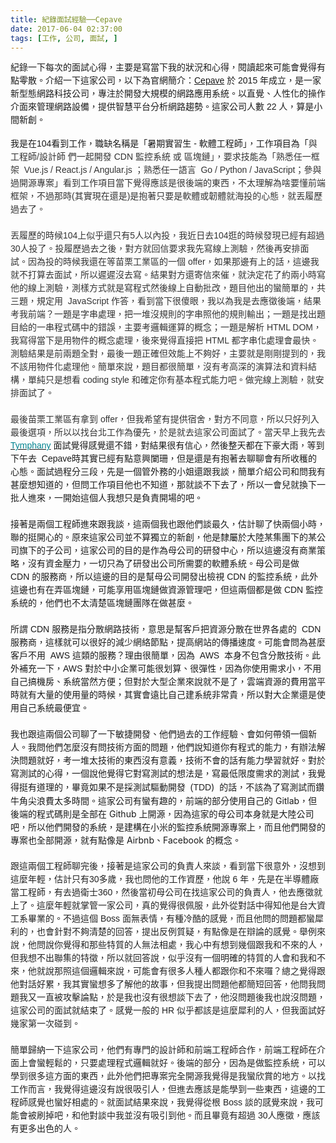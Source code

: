 ```yaml
---
title: 紀錄面試經驗──Cepave
date: 2017-06-04 02:37:00
tags: [工作, 公司, 面試, ]
---
```


<div class="MsoNormal" style="line-height: 150%;">
<span lang="ZH-TW" style="font-family: &quot;microsoft jhenghei&quot; , sans-serif;">&#x7D00;&#x9304;&#x4E00;&#x4E0B;&#x6BCF;&#x6B21;&#x7684;&#x9762;&#x8A66;&#x5FC3;&#x5F97;&#xFF0C;&#x4E3B;&#x8981;&#x662F;&#x5BEB;&#x7576;&#x4E0B;&#x6211;&#x7684;&#x72C0;&#x6CC1;&#x548C;&#x5FC3;&#x5F97;&#xFF0C;&#x95B1;&#x8B80;&#x8D77;&#x4F86;&#x53EF;&#x80FD;&#x6703;&#x89BA;&#x5F97;&#x6709;&#x9EDE;&#x96F6;&#x6563;&#x3002;&#x4ECB;&#x7D39;&#x4E00;&#x4E0B;&#x9019;&#x5BB6;&#x516C;&#x53F8;&#xFF0C;&#x4EE5;&#x4E0B;&#x70BA;&#x5B98;&#x7DB2;&#x7C21;&#x4ECB;&#xFF1A;</span><span style="font-family: &quot;microsoft jhenghei&quot; , sans-serif;"><a href="http://cepave.com/">Cepave</a>
<span lang="ZH-TW">&#x65BC;</span> 2015 <span lang="ZH-TW">&#x5E74;&#x6210;&#x7ACB;&#xFF0C;&#x662F;&#x4E00;&#x5BB6;&#x65B0;&#x578B;&#x614B;&#x7DB2;&#x8DEF;&#x79D1;&#x6280;&#x516C;&#x53F8;&#xFF0C;&#x5C08;&#x6CE8;&#x65BC;&#x958B;&#x767C;&#x5927;&#x898F;&#x6A21;&#x7684;&#x7DB2;&#x8DEF;&#x61C9;&#x7528;&#x7CFB;&#x7D71;&#x3002;&#x4EE5;&#x76F4;&#x89BA;&#x3001;&#x4EBA;&#x6027;&#x5316;&#x7684;&#x64CD;&#x4F5C;&#x4ECB;&#x9762;&#x4F86;&#x7BA1;&#x7406;&#x7DB2;&#x8DEF;&#x8A2D;&#x5099;&#xFF0C;&#x63D0;&#x4F9B;&#x667A;&#x6167;&#x5E73;&#x53F0;&#x5206;&#x6790;&#x7DB2;&#x8DEF;&#x8DA8;&#x52E2;&#x3002;&#x9019;&#x5BB6;&#x516C;&#x53F8;&#x4EBA;&#x6578;&#xA0;</span>22&#xA0;<span lang="ZH-TW">&#x4EBA;&#xFF0C;&#x7B97;&#x662F;&#x5C0F;&#x9593;&#x65B0;&#x5275;&#x3002;</span></span></div>
<!-- more --> 
<a name="more"></a><br>
<div class="MsoNormal" style="line-height: 150%;">
<span lang="ZH-TW" style="font-family: &quot;microsoft jhenghei&quot; , sans-serif;">&#x6211;&#x662F;&#x5728;</span><span style="font-family: &quot;microsoft jhenghei&quot; , sans-serif;">104<span lang="ZH-TW">&#x770B;&#x5230;&#x5DE5;&#x4F5C;&#xFF0C;&#x8077;&#x7F3A;&#x540D;&#x7A31;&#x662F;&#x300C;&#x6691;&#x671F;&#x5BE6;&#x7FD2;&#x751F;</span> - <span lang="ZH-TW">&#x8EDF;&#x9AD4;&#x5DE5;&#x7A0B;&#x5E2B;&#x300D;&#xFF0C;&#x5DE5;&#x4F5C;&#x9805;&#x76EE;&#x70BA;&#x300C;<span style="color: #333333;">&#x8207; &#x5DE5;&#x7A0B;&#x5E2B;</span></span><span style="color: #333333;">/<span lang="ZH-TW">&#x8A2D;&#x8A08;&#x5E2B; &#x5011;&#x4E00;&#x8D77;&#x958B;&#x767C;</span> CDN <span lang="ZH-TW">&#x76E3;&#x63A7;&#x7CFB;&#x7D71; &#x6216; &#x5340;&#x584A;</span></span></span><span lang="ZH-TW" style="color: #333333; font-family: &quot;microsoft jhenghei&quot; , sans-serif; mso-bidi-font-family: &quot;Microsoft JhengHei&quot;;">&#x93C8;&#x300D;&#xFF0C;&#x8981;&#x6C42;&#x6280;&#x80FD;&#x70BA;&#x300C;&#x719F;&#x6089;&#x4EFB;&#x4E00;&#x6846;&#x67B6; </span><span style="color: #333333; font-family: &quot;microsoft jhenghei&quot; , sans-serif; mso-bidi-font-family: &quot;Microsoft JhengHei&quot;;">&#xA0;Vue.js / React.js /
Angular.js <span lang="ZH-TW">&#xFF1B;&#x719F;&#x6089;&#x4EFB;&#x4E00;&#x8A9E;&#x8A00; </span>&#xA0;Go / Python / JavaScript<span lang="ZH-TW">&#xFF1B;&#x53C3;&#x8207;&#x904E;&#x958B;&#x6E90;&#x5C08;&#x6848;&#x300D;&#x770B;&#x5230;&#x5DE5;&#x4F5C;&#x9805;&#x76EE;&#x7576;&#x4E0B;&#x89BA;&#x5F97;&#x61C9;&#x8A72;&#x662F;&#x5F88;&#x5F8C;&#x7AEF;&#x7684;&#x6771;&#x897F;&#xFF0C;&#x4E0D;&#x592A;&#x7406;&#x89E3;&#x70BA;&#x5565;&#x8981;&#x61C2;&#x524D;&#x7AEF;&#x6846;&#x67B6;&#xFF0C;&#x4E0D;&#x904E;&#x90A3;&#x6642;</span>(<span lang="ZH-TW">&#x5176;&#x5BE6;&#x73FE;&#x5728;&#x9084;&#x662F;</span>)<span lang="ZH-TW">&#x662F;&#x62B1;&#x8457;&#x53EA;&#x8981;&#x662F;&#x8EDF;&#x9AD4;&#x6216;&#x97CC;&#x9AD4;&#x5C31;&#x6D77;&#x6295;&#x7684;&#x5FC3;&#x614B;&#xFF0C;&#x5C31;&#x4E1F;&#x5C65;&#x6B77;&#x904E;&#x53BB;&#x4E86;&#x3002;</span><o:p></o:p></span></div>
<div class="MsoNormal" style="line-height: 150%;">
<span style="color: #333333; font-family: &quot;microsoft jhenghei&quot; , sans-serif; mso-bidi-font-family: &quot;Microsoft JhengHei&quot;;"><span lang="ZH-TW"><br></span></span></div>
<div class="MsoNormal" style="line-height: 150%;">
<span lang="ZH-TW" style="color: #333333; font-family: &quot;microsoft jhenghei&quot; , sans-serif; mso-bidi-font-family: &quot;Microsoft JhengHei&quot;;">&#x4E1F;&#x5C65;&#x6B77;&#x7684;&#x6642;&#x5019;</span><span style="color: #333333; font-family: &quot;microsoft jhenghei&quot; , sans-serif; mso-bidi-font-family: &quot;Microsoft JhengHei&quot;;">104<span lang="ZH-TW">&#x4E0A;&#x4F3C;&#x4E4E;&#x9084;&#x53EA;&#x6709;</span>5<span lang="ZH-TW">&#x4EBA;&#x4EE5;&#x5167;&#x6295;&#xFF0C;&#x6211;&#x8FD1;&#x65E5;&#x53BB;</span>104<span lang="ZH-TW">&#x901B;&#x7684;&#x6642;&#x5019;&#x767C;&#x73FE;&#x5DF2;&#x7D93;&#x6709;&#x8D85;&#x904E;</span>30<span lang="ZH-TW">&#x4EBA;&#x6295;&#x4E86;&#x3002;&#x6295;&#x5C65;&#x6B77;&#x904E;&#x53BB;&#x4E4B;&#x5F8C;&#xFF0C;&#x5C0D;&#x65B9;&#x5C31;&#x56DE;&#x4FE1;&#x8981;&#x6C42;&#x6211;&#x5148;&#x5BEB;&#x7DDA;&#x4E0A;&#x6E2C;&#x9A57;&#xFF0C;&#x7136;&#x5F8C;&#x518D;&#x5B89;&#x6392;&#x9762;&#x8A66;&#x3002;&#x56E0;&#x70BA;&#x6295;&#x7684;&#x6642;&#x5019;&#x6211;&#x9084;&#x5728;&#x7B49;&#x82D7;&#x6817;&#x5DE5;&#x696D;&#x5340;&#x7684;&#x4E00;&#x500B; </span>offer<span lang="ZH-TW">&#xFF0C;&#x5982;&#x679C;&#x90A3;&#x908A;&#x6709;&#x4E0A;&#x7684;&#x8A71;&#xFF0C;&#x9019;&#x908A;&#x6211;&#x5C31;&#x4E0D;&#x6253;&#x7B97;&#x53BB;&#x9762;&#x8A66;&#xFF0C;&#x6240;&#x4EE5;&#x9072;&#x9072;&#x6C92;&#x53BB;&#x5BEB;&#x3002;&#x7D50;&#x679C;&#x5C0D;&#x65B9;&#x9084;&#x5BC4;&#x4FE1;&#x4F86;&#x50AC;&#xFF0C;&#x5C31;&#x6C7A;&#x5B9A;&#x82B1;&#x4E86;&#x7D04;&#x5169;&#x5C0F;&#x6642;&#x5BEB;&#x4ED6;&#x7684;&#x7DDA;&#x4E0A;&#x6E2C;&#x9A57;&#xFF0C;&#x6E2C;&#x6A23;&#x65B9;&#x5F0F;&#x5C31;&#x662F;&#x5BEB;&#x7A0B;&#x5F0F;&#x7136;&#x5F8C;&#x7DDA;&#x4E0A;&#x81EA;&#x52D5;&#x6279;&#x6539;&#xFF0C;&#x984C;&#x76EE;&#x4ED6;&#x51FA;&#x7684;&#x883B;&#x7C21;&#x55AE;&#x7684;&#xFF0C;&#x5171;&#x4E09;&#x984C;&#xFF0C;&#x898F;&#x5B9A;&#x7528;
&#xA0;</span>JavaScript <span lang="ZH-TW">&#x4F5C;&#x7B54;&#xFF0C;&#x770B;&#x5230;&#x7576;&#x4E0B;&#x5F88;&#x50BB;&#x773C;&#xFF0C;&#x6211;&#x4EE5;&#x70BA;&#x6211;&#x662F;&#x53BB;&#x61C9;&#x5FB5;&#x5F8C;&#x7AEF;&#xFF0C;&#x7D50;&#x679C;&#x8003;&#x6211;&#x524D;&#x7AEF;&#xFF1F;&#x4E00;&#x984C;&#x662F;&#x5B57;&#x4E32;&#x8655;&#x7406;&#xFF0C;&#x628A;&#x4E00;&#x5806;&#x6C92;&#x898F;&#x5247;&#x7684;&#x5B57;&#x4E32;&#x7167;&#x4ED6;&#x7684;&#x898F;&#x5247;&#x8F38;&#x51FA;&#xFF1B;&#x4E00;&#x984C;&#x662F;&#x627E;&#x51FA;&#x984C;&#x76EE;&#x7D66;&#x7684;&#x4E00;&#x4E32;&#x7A0B;&#x5F0F;&#x78BC;&#x4E2D;&#x7684;&#x932F;&#x8AA4;&#xFF0C;&#x4E3B;&#x8981;&#x8003;&#x908F;&#x8F2F;&#x904B;&#x7B97;&#x7684;&#x6982;&#x5FF5;&#xFF1B;&#x4E00;&#x984C;&#x662F;&#x89E3;&#x6790;&#xA0;</span>HTML DOM<span lang="ZH-TW">&#xFF0C;&#x6211;&#x5BEB;&#x5F97;&#x7576;&#x4E0B;&#x662F;&#x7528;&#x7269;&#x4EF6;&#x7684;&#x6982;&#x5FF5;&#x8655;&#x7406;&#xFF0C;&#x5F8C;&#x4F86;&#x89BA;&#x5F97;&#x76F4;&#x63A5;&#x628A;</span> HTML <span lang="ZH-TW">&#x90FD;&#x5B57;&#x4E32;&#x5316;&#x8655;&#x7406;&#x6703;&#x6700;&#x5FEB;&#x3002;&#x6E2C;&#x9A57;&#x7D50;&#x679C;&#x662F;&#x524D;&#x5169;&#x984C;&#x5168;&#x5C0D;&#xFF0C;&#x6700;&#x5F8C;&#x4E00;&#x984C;&#x6B63;&#x78BA;&#x4F46;&#x6548;&#x80FD;&#x4E0A;&#x4E0D;&#x5920;&#x597D;&#xFF0C;&#x4E3B;&#x8981;&#x5C31;&#x662F;&#x525B;&#x525B;&#x63D0;&#x5230;&#x7684;&#xFF0C;&#x6211;&#x4E0D;&#x8A72;&#x7528;&#x7269;&#x4EF6;&#x5316;&#x8655;&#x7406;&#x4ED6;&#x3002;&#x7C21;&#x55AE;&#x4F86;&#x8AAA;&#xFF0C;&#x984C;&#x76EE;&#x90FD;&#x5F88;&#x7C21;&#x55AE;&#xFF0C;&#x6C92;&#x6709;&#x8003;&#x9AD8;&#x6DF1;&#x7684;&#x6F14;&#x7B97;&#x6CD5;&#x548C;&#x8CC7;&#x6599;&#x7D50;&#x69CB;&#xFF0C;&#x55AE;&#x7D14;&#x53EA;&#x662F;&#x60F3;&#x770B;</span>
coding style <span lang="ZH-TW">&#x548C;&#x78BA;&#x5B9A;&#x4F60;&#x6709;&#x57FA;&#x672C;&#x7A0B;&#x5F0F;&#x80FD;&#x529B;&#x5427;&#x3002;&#x505A;&#x5B8C;&#x7DDA;&#x4E0A;&#x6E2C;&#x9A57;&#xFF0C;&#x5C31;&#x5B89;&#x6392;&#x9762;&#x8A66;&#x4E86;&#x3002;</span><o:p></o:p></span></div>
<div class="MsoNormal" style="line-height: 150%;">
<span style="color: #333333; font-family: &quot;microsoft jhenghei&quot; , sans-serif; mso-bidi-font-family: &quot;Microsoft JhengHei&quot;;"><span lang="ZH-TW"><br></span></span></div>
<div class="MsoNormal" style="line-height: 150%;">
<span lang="ZH-TW" style="color: #333333; font-family: &quot;microsoft jhenghei&quot; , sans-serif; mso-bidi-font-family: &quot;Microsoft JhengHei&quot;;">&#x6700;&#x5F8C;&#x82D7;&#x6817;&#x5DE5;&#x696D;&#x5340;&#x6709;&#x62FF;&#x5230; </span><span style="color: #333333; font-family: &quot;microsoft jhenghei&quot; , sans-serif; mso-bidi-font-family: &quot;Microsoft JhengHei&quot;;">offer<span lang="ZH-TW">&#xFF0C;&#x4F46;&#x6211;&#x5E0C;&#x671B;&#x6709;&#x63D0;&#x4F9B;&#x5BBF;&#x820D;&#xFF0C;&#x5C0D;&#x65B9;&#x4E0D;&#x540C;&#x610F;&#xFF0C;&#x6240;&#x4EE5;&#x53EA;&#x597D;&#x5217;&#x5165;&#x6700;&#x5F8C;&#x9078;&#x9805;&#xFF0C;&#x6240;&#x4EE5;</span><span lang="ZH-TW">&#x4EE5;&#x627E;&#x53F0;&#x5317;&#x5DE5;&#x4F5C;&#x70BA;&#x512A;&#x5148;&#xFF0C;&#x65BC;&#x662F;&#x5C31;&#x53BB;&#x9019;&#x5BB6;&#x516C;&#x53F8;&#x9762;&#x8A66;&#x4E86;&#x3002;&#x7576;&#x5929;&#x65E9;&#x4E0A;&#x6211;&#x5148;&#x53BB; </span></span><span style="font-family: &quot;microsoft jhenghei&quot; , sans-serif;"><a href="https://www.blogger.com/blogger.g?blogID=8157989283275427446#editor/target=post;postID=1111928051827054908;onPublishedMenu=allposts;onClosedMenu=allposts;postNum=0;src=postname"><span style="border: none 1.0pt; color: #00838f; padding: 0cm;">Tymphany</span></a> <span lang="ZH-TW">&#x9762;&#x8A66;&#x89BA;&#x5F97;&#x611F;&#x89BA;&#x9084;&#x4E0D;&#x932F;&#xFF0C;&#x5C0D;&#x7D50;&#x679C;&#x5F88;&#x6709;&#x4FE1;&#x5FC3;&#xFF0C;&#x7136;&#x5F8C;&#x6574;&#x5929;&#x90FD;&#x5728;&#x4E0B;&#x8C6A;&#x5927;&#x96E8;&#xFF0C;&#x7B49;&#x5230;&#x4E0B;&#x5348;&#x53BB; &#xA0;</span>Cepave<span lang="ZH-TW">&#x6642;&#x5176;&#x5BE6;&#x5DF2;&#x7D93;&#x6709;&#x9EDE;&#x610F;&#x8208;&#x95CC;&#x73CA;&#xFF0C;&#x4F46;&#x662F;&#x9084;&#x662F;&#x6709;&#x62B1;&#x8457;&#x53BB;&#x804A;&#x804A;&#x6703;&#x6709;&#x6240;&#x6536;&#x7A6B;&#x7684;&#x5FC3;&#x614B;&#x3002;&#x9762;&#x8A66;&#x904E;&#x7A0B;&#x5206;&#x4E09;&#x6BB5;&#xFF0C;&#x5148;&#x662F;&#x4E00;&#x500B;&#x7BA1;&#x5916;&#x52D9;&#x7684;&#x5C0F;&#x59D0;&#x9084;&#x8DDF;&#x6211;&#x8AC7;&#xFF0C;&#x7C21;&#x55AE;&#x4ECB;&#x7D39;&#x516C;&#x53F8;&#x548C;&#x554F;&#x6211;&#x6709;&#x751A;&#x9EBC;&#x60F3;&#x77E5;&#x9053;&#x7684;&#xFF0C;&#x4F46;&#x554F;&#x5DE5;&#x4F5C;&#x9805;&#x76EE;&#x4ED6;&#x4E5F;&#x4E0D;&#x77E5;&#x9053;&#xFF0C;&#x90A3;&#x5C31;&#x8AC7;&#x4E0D;&#x4E0B;&#x53BB;&#x4E86;&#xFF0C;&#x6240;&#x4EE5;&#x4E00;&#x6703;&#x5152;&#x5C31;&#x63DB;&#x4E0B;&#x4E00;&#x6279;&#x4EBA;&#x9032;&#x4F86;&#xFF0C;&#x4E00;&#x958B;&#x59CB;&#x9019;&#x500B;&#x4EBA;&#x6211;&#x60F3;&#x53EA;&#x662F;&#x8CA0;&#x8CAC;&#x958B;&#x5834;&#x7684;&#x5427;&#x3002;</span><o:p></o:p></span></div>
<div class="MsoNormal" style="line-height: 150%;">
<span style="font-family: &quot;microsoft jhenghei&quot; , sans-serif;"><span lang="ZH-TW"><br></span></span></div>
<div class="MsoNormal" style="line-height: 150%;">
<span lang="ZH-TW" style="font-family: &quot;microsoft jhenghei&quot; , sans-serif;">&#x63A5;&#x8457;&#x662F;&#x5169;&#x500B;&#x5DE5;&#x7A0B;&#x5E2B;&#x9032;&#x4F86;&#x8DDF;&#x6211;&#x8AC7;&#xFF0C;&#x9019;&#x5169;&#x500B;&#x6211;&#x4E5F;&#x8DDF;&#x4ED6;&#x5011;&#x8AC7;&#x6700;&#x4E45;&#xFF0C;&#x4F30;&#x8A08;&#x804A;&#x4E86;&#x5FEB;&#x5169;&#x500B;&#x5C0F;&#x6642;&#xFF0C;&#x806F;&#x7684;&#x633A;&#x958B;&#x5FC3;&#x7684;&#x3002;&#x539F;&#x4F86;&#x9019;&#x5BB6;&#x516C;&#x53F8;&#x4E26;&#x4E0D;&#x7B97;&#x7368;&#x7ACB;&#x7684;&#x65B0;&#x5275;&#xFF0C;&#x4ED6;&#x662F;&#x96B8;&#x5C6C;&#x65BC;&#x5927;&#x9678;&#x67D0;&#x96C6;&#x5718;&#x4E0B;&#x7684;&#x67D0;&#x516C;&#x53F8;&#x65D7;&#x4E0B;&#x7684;&#x5B50;&#x516C;&#x53F8;&#xFF0C;&#x9019;&#x5BB6;&#x516C;&#x53F8;&#x7684;&#x76EE;&#x7684;&#x662F;&#x4F5C;&#x70BA;&#x6BCD;&#x516C;&#x53F8;&#x7684;&#x7814;&#x767C;&#x4E2D;&#x5FC3;&#xFF0C;&#x6240;&#x4EE5;&#x9019;&#x908A;&#x6C92;&#x6709;&#x5546;&#x696D;&#x7B56;&#x7565;&#xFF0C;&#x6C92;&#x6709;&#x8CC7;&#x91D1;&#x58D3;&#x529B;&#xFF0C;&#x4E00;&#x5207;&#x53EA;&#x70BA;&#x4E86;&#x7814;&#x767C;&#x51FA;&#x516C;&#x53F8;&#x6240;&#x9700;&#x8981;&#x7684;&#x8EDF;&#x9AD4;&#x7CFB;&#x7D71;&#x3002;&#x6BCD;&#x516C;&#x53F8;&#x662F;&#x505A;</span><span style="font-family: &quot;microsoft jhenghei&quot; , sans-serif;"> CDN&#xA0;<span lang="ZH-TW">&#x7684;&#x670D;&#x52D9;&#x5546;&#xFF0C;&#x6240;&#x4EE5;&#x9019;&#x908A;&#x7684;&#x76EE;&#x7684;&#x662F;&#x5E6B;&#x6BCD;&#x516C;&#x53F8;&#x958B;&#x767C;&#x51FA;&#x6AA2;&#x8996;&#xA0;</span>CDN&#xA0;<span lang="ZH-TW">&#x7684;&#x76E3;&#x63A7;&#x7CFB;&#x7D71;&#xFF0C;&#x6B64;&#x5916;&#x9019;&#x908A;&#x4E5F;&#x6709;&#x5728;&#x5F04;&#x5340;&#x584A;&#x93C8;&#xFF0C;&#x53EF;&#x80FD;&#x4EAB;&#x7528;&#x5340;&#x584A;&#x93C8;&#x505A;&#x8CC7;&#x6E90;&#x7BA1;&#x7406;&#x5427;&#xFF0C;&#x4F46;&#x9019;&#x5169;&#x500B;&#x90FD;&#x662F;&#x505A;</span> CDN <span lang="ZH-TW">&#x76E3;&#x63A7;&#x7CFB;&#x7D71;&#x7684;&#xFF0C;&#x4ED6;&#x5011;&#x4E5F;&#x4E0D;&#x592A;&#x6E05;&#x695A;&#x5340;&#x584A;&#x93C8;&#x5718;&#x968A;&#x5728;&#x505A;&#x751A;&#x9EBC;&#x3002;</span><o:p></o:p></span></div>
<div class="MsoNormal" style="line-height: 150%;">
<span style="font-family: &quot;microsoft jhenghei&quot; , sans-serif;"><span lang="ZH-TW"><br></span></span></div>
<div class="MsoNormal" style="line-height: 150%;">
<span lang="ZH-TW" style="font-family: &quot;microsoft jhenghei&quot; , sans-serif;">&#x6240;&#x8B02;</span><span style="font-family: &quot;microsoft jhenghei&quot; , sans-serif;">&#xA0;CDN&#xA0;<span lang="ZH-TW">&#x670D;&#x52D9;&#x662F;&#x6307;&#x5206;&#x6563;&#x7DB2;&#x8DEF;&#x6280;&#x8853;&#xFF0C;&#x610F;&#x601D;&#x662F;&#x5E6B;&#x5BA2;&#x6236;&#x628A;&#x8CC7;&#x6E90;&#x5206;&#x6563;&#x5728;&#x4E16;&#x754C;&#x5404;&#x8655;&#x7684;</span>&#xA0;
CDN&#xA0; <span lang="ZH-TW">&#x670D;&#x52D9;&#x5546;&#xFF0C;&#x9019;&#x6A23;&#x5C31;&#x53EF;&#x4EE5;&#x5F88;&#x597D;&#x7684;&#x6E1B;&#x5C11;&#x7DB2;&#x7D61;&#x7BC0;&#x9EDE;&#xFF0C;&#x63D0;&#x9AD8;&#x7DB2;&#x7AD9;&#x7684;&#x50B3;&#x64AD;&#x901F;&#x5EA6;&#x3002;&#x53EF;&#x80FD;&#x6703;&#x554F;&#x70BA;&#x751A;&#x9EBC;&#x5BA2;&#x6236;&#x4E0D;&#x7528;</span>&#xA0; AWS <span lang="ZH-TW">&#x9019;&#x985E;&#x7684;&#x670D;&#x52D9;&#xFF1F;&#x7406;&#x7531;&#x5F88;&#x7C21;&#x55AE;&#xFF0C;&#x56E0;&#x70BA;</span>&#xA0; AWS&#xA0; <span lang="ZH-TW">&#x672C;&#x8EAB;&#x4E0D;&#x5305;&#x542B;&#x5206;&#x6563;&#x6280;&#x8853;&#x3002;&#x6B64;&#x5916;&#x88DC;&#x5145;&#x4E00;&#x4E0B;&#xFF0C;</span>AWS&#xA0;<span lang="ZH-TW">&#x5C0D;&#x65BC;&#x4E2D;&#x5C0F;&#x4F01;&#x696D;&#x53EF;&#x80FD;&#x5F88;&#x5212;&#x7B97;&#x3001;&#x5F88;&#x5F48;&#x6027;&#xFF0C;&#x56E0;&#x70BA;&#x4F60;&#x4F7F;&#x7528;&#x9700;&#x6C42;&#x5C0F;&#xFF0C;&#x4E0D;&#x7528;&#x81EA;&#x5DF1;&#x641E;&#x6A5F;&#x623F;&#x3001;&#x7CFB;&#x7D71;&#x7576;&#x7136;&#x65B9;&#x4FBF;&#xFF1B;&#x4F46;&#x5C0D;&#x65BC;&#x5927;&#x578B;&#x4F01;&#x696D;&#x4F86;&#x8AAA;&#x5C31;&#x4E0D;&#x662F;&#x4E86;&#xFF0C;&#x96F2;&#x7AEF;&#x8CC7;&#x6E90;&#x7684;&#x8CBB;&#x7528;&#x7576;&#x5E73;&#x6642;&#x5C31;&#x6709;&#x5927;&#x91CF;&#x7684;&#x4F7F;&#x7528;&#x91CF;&#x7684;&#x6642;&#x5019;&#xFF0C;&#x5176;&#x5BE6;&#x6703;&#x9060;&#x6BD4;&#x81EA;&#x5DF1;&#x5EFA;&#x7CFB;&#x7D71;&#x975E;&#x5E38;&#x8CB4;&#xFF0C;&#x6240;&#x4EE5;&#x5C0D;&#x5927;&#x4F01;&#x696D;&#x9084;&#x662F;&#x4F7F;&#x7528;&#x81EA;&#x5DF1;&#x7CFB;&#x7D71;&#x6700;&#x4FBF;&#x5B9C;&#x3002;</span><o:p></o:p></span></div>
<div class="MsoNormal" style="line-height: 150%;">
<span style="font-family: &quot;microsoft jhenghei&quot; , sans-serif;"><span lang="ZH-TW"><br></span></span></div>
<div class="MsoNormal" style="line-height: 150%;">
<span lang="ZH-TW" style="font-family: &quot;microsoft jhenghei&quot; , sans-serif;">&#x6211;&#x4E5F;&#x8DDF;&#x9019;&#x5169;&#x500B;&#x516C;&#x53F8;&#x804A;&#x4E86;&#x4E00;&#x4E0B;&#x654F;&#x6377;&#x958B;&#x767C;&#x3001;&#x4ED6;&#x5011;&#x904E;&#x53BB;&#x7684;&#x5DE5;&#x4F5C;&#x7D93;&#x9A57;&#x3001;&#x6703;&#x5982;&#x4F55;&#x5E36;&#x9818;&#x4E00;&#x500B;&#x65B0;&#x4EBA;&#x3002;&#x6211;&#x554F;&#x4ED6;&#x5011;&#x600E;&#x9EBC;&#x6C92;&#x6709;&#x554F;&#x6280;&#x8853;&#x65B9;&#x9762;&#x7684;&#x554F;&#x984C;&#xFF0C;&#x4ED6;&#x5011;&#x8AAA;&#x77E5;&#x9053;&#x4F60;&#x6709;&#x7A0B;&#x5F0F;&#x7684;&#x80FD;&#x529B;&#xFF0C;&#x6709;&#x8FA6;&#x6CD5;&#x89E3;&#x6C7A;&#x554F;&#x984C;&#x5C31;&#x597D;&#xFF0C;&#x8003;&#x4E00;&#x5806;&#x592A;&#x6280;&#x8853;&#x7684;&#x6771;&#x897F;&#x6C92;&#x6709;&#x610F;&#x7FA9;&#xFF0C;&#x6280;&#x8853;&#x4E0D;&#x6703;&#x7684;&#x8A71;&#x6709;&#x80FD;&#x529B;&#x5B78;&#x7FD2;&#x5C31;&#x597D;&#x3002;&#x5C0D;&#x65BC;&#x5BEB;&#x6E2C;&#x8A66;&#x7684;&#x5FC3;&#x5F97;&#xFF0C;&#x4E00;&#x500B;&#x8AAA;&#x4ED6;&#x89BA;&#x5F97;&#x5B83;&#x5C0D;&#x5BEB;&#x6E2C;&#x8A66;&#x7684;&#x60F3;&#x6CD5;&#x662F;&#xFF0C;&#x5BEB;&#x6700;&#x4F4E;&#x9650;&#x5EA6;&#x9700;&#x6C42;&#x7684;&#x6E2C;&#x8A66;&#xFF0C;&#x6211;&#x89BA;&#x5F97;&#x633A;&#x6709;&#x9053;&#x7406;&#x7684;&#xFF0C;&#x7562;&#x7ADF;&#x5982;&#x679C;&#x4E0D;&#x662F;&#x63A1;&#x6E2C;&#x8A66;&#x9A45;&#x52D5;&#x958B;&#x767C;</span><span style="font-family: &quot;microsoft jhenghei&quot; , sans-serif;">&#xA0; (</span><span style="background: white; color: #222222; font-family: &quot;microsoft jhenghei&quot; , sans-serif;">TDD</span>)&#xA0; <span lang="ZH-TW">&#x7684;&#x8A71;&#xFF0C;&#x4E0D;&#x8A72;&#x70BA;&#x4E86;&#x5BEB;&#x6E2C;&#x8A66;&#x800C;&#x947D;&#x725B;&#x89D2;&#x5C16;&#x6D6A;&#x8CBB;&#x592A;&#x591A;&#x6642;&#x9593;&#x3002;&#x9019;&#x5BB6;&#x516C;&#x53F8;&#x6709;&#x883B;&#x6709;&#x8DA3;&#x7684;&#xFF0C;&#x524D;&#x7AEF;&#x7684;&#x90E8;&#x5206;&#x4F7F;&#x7528;&#x81EA;&#x5DF1;&#x7684;
</span>Gitlab<span lang="ZH-TW">&#xFF0C;&#x4F46;&#x5F8C;&#x7AEF;&#x7684;&#x7A0B;&#x5F0F;&#x78BC;&#x5247;&#x662F;&#x5168;&#x90E8;&#x5728;&#xA0;</span>Github <span lang="ZH-TW">&#x4E0A;&#x958B;&#x6E90;&#xFF0C;&#x56E0;&#x70BA;&#x9019;&#x5BB6;&#x7684;&#x6BCD;&#x516C;&#x53F8;&#x672C;&#x8EAB;&#x5C31;&#x662F;&#x5927;&#x9678;&#x516C;&#x53F8;&#x5427;&#xFF0C;&#x6240;&#x4EE5;&#x4ED6;&#x5011;&#x958B;&#x767C;&#x7684;&#x7CFB;&#x7D71;&#xFF0C;&#x662F;&#x5EFA;&#x69CB;&#x5728;&#x5C0F;&#x7C73;&#x7684;&#x76E3;&#x63A7;&#x7CFB;&#x7D71;&#x958B;&#x6E90;&#x5C08;&#x6848;&#x4E0A;&#xFF0C;&#x800C;&#x4E14;&#x4ED6;&#x5011;&#x958B;&#x767C;&#x7684;&#x5C08;&#x6848;&#x4E5F;&#x5168;&#x90E8;&#x958B;&#x6E90;&#xFF0C;&#x5C31;&#x6709;&#x9EDE;&#x50CF;&#x662F;&#xA0;</span>Airbnb<span lang="ZH-TW">&#x3001;</span>Facebook <span lang="ZH-TW">&#x7684;&#x6982;&#x5FF5;&#x3002;</span><o:p></o:p></div>
<div class="MsoNormal" style="line-height: 150%;">
<span lang="ZH-TW"><br></span></div>
<div class="MsoNormal" style="line-height: 150%;">
<span lang="ZH-TW" style="background: white; color: #222222; font-family: &quot;microsoft jhenghei&quot; , sans-serif;">&#x8DDF;&#x9019;&#x5169;&#x500B;&#x5DE5;&#x7A0B;&#x5E2B;&#x804A;&#x5B8C;&#x5F8C;&#xFF0C;&#x63A5;&#x8457;&#x662F;&#x9019;&#x5BB6;&#x516C;&#x53F8;&#x7684;&#x8CA0;&#x8CAC;&#x4EBA;&#x4F86;&#x8AC7;&#xFF0C;&#x770B;&#x5230;&#x7576;&#x4E0B;&#x5F88;&#x610F;&#x5916;&#xFF0C;&#x6C92;&#x60F3;&#x5230;&#x9019;&#x9EBC;&#x5E74;&#x8F15;&#xFF0C;&#x4F30;&#x8A08;&#x53EA;&#x6709;</span><span style="background: white; color: #222222; font-family: &quot;microsoft jhenghei&quot; , sans-serif;">30<span lang="ZH-TW">&#x591A;&#x6B72;&#xFF0C;&#x6211;&#x4E5F;&#x554F;&#x4ED6;&#x7684;&#x5DE5;&#x4F5C;&#x8CC7;&#x6B77;&#xFF0C;&#x4ED6;&#x8AAA;&#xA0;</span>6&#xA0;<span lang="ZH-TW">&#x5E74;&#xFF0C;&#x5148;&#x662F;&#x5728;&#x534A;&#x5C0E;&#x9AD4;&#x5EE0;&#x7576;&#x5DE5;&#x7A0B;&#x5E2B;&#xFF0C;&#x6709;&#x53BB;&#x904E;&#x885B;&#x58EB;</span>360<span lang="ZH-TW">&#xFF0C;&#x7136;&#x5F8C;&#x7576;&#x521D;&#x6BCD;&#x516C;&#x53F8;&#x5728;&#x627E;&#x9019;&#x5BB6;&#x516C;&#x53F8;&#x7684;&#x8CA0;&#x8CAC;&#x4EBA;&#xFF0C;&#x4ED6;&#x53BB;&#x61C9;&#x5FB5;&#x5C31;&#x4E0A;&#x4E86;&#x3002;&#x9019;&#x9EBC;&#x5E74;&#x8F15;&#x5C31;&#x638C;&#x7BA1;&#x4E00;&#x5BB6;&#x516C;&#x53F8;&#xFF0C;&#x771F;&#x7684;&#x89BA;&#x5F97;&#x5F88;&#x4F69;&#x670D;&#xFF0C;&#x6B64;&#x5916;&#x5F9E;&#x5C0D;&#x8A71;&#x4E2D;&#x5F97;&#x77E5;&#x4ED6;&#x662F;&#x53F0;&#x5927;&#x8CC7;&#x5DE5;&#x7CFB;&#x7562;&#x696D;&#x7684;&#x3002;&#x4E0D;&#x904E;&#x9019;&#x500B;&#xA0;</span>Boss&#xA0;<span lang="ZH-TW">&#x9762;&#x7121;&#x8868;&#x60C5;&#xFF0C;&#x6709;&#x7A2E;&#x51B7;&#x9177;&#x7684;&#x611F;&#x89BA;&#xFF0C;&#x800C;&#x4E14;&#x4ED6;&#x554F;&#x7684;&#x554F;&#x984C;&#x90FD;&#x883B;&#x7280;&#x5229;&#x7684;&#xFF0C;&#x4E5F;&#x6703;&#x91DD;&#x5C0D;&#x4E0D;&#x5920;&#x6E05;&#x695A;&#x7684;&#x56DE;&#x7B54;&#xFF0C;&#x63D0;&#x51FA;&#x53CD;&#x4F8B;&#x8CEA;&#x7591;&#xFF0C;&#x6709;&#x9EDE;&#x50CF;&#x662F;&#x5728;&#x8FAF;&#x8AD6;&#x7684;&#x611F;&#x89BA;&#x3002;&#x8209;&#x4F8B;&#x4F86;&#x8AAA;&#xFF0C;&#x4ED6;&#x554F;&#x8AAA;&#x4F60;&#x89BA;&#x5F97;&#x548C;&#x90A3;&#x4E9B;&#x7279;&#x8CEA;&#x7684;&#x4EBA;&#x7121;&#x6CD5;&#x76F8;&#x8655;&#xFF0C;&#x6211;&#x5FC3;&#x4E2D;&#x6709;&#x60F3;&#x5230;&#x5E7E;&#x500B;&#x8DDF;&#x6211;&#x548C;&#x4E0D;&#x4F86;&#x7684;&#x4EBA;&#xFF0C;&#x4F46;&#x6211;&#x60F3;&#x4E0D;&#x51FA;&#x806F;&#x96C6;&#x7684;&#x7279;&#x5FB5;&#xFF0C;&#x6240;&#x4EE5;&#x5C31;&#x56DE;&#x7B54;&#x8AAA;&#xFF0C;&#x4F3C;&#x4E4E;&#x6C92;&#x6709;&#x4E00;&#x500B;&#x660E;&#x78BA;&#x7684;&#x7279;&#x8CEA;&#x7684;&#x4EBA;&#x6703;&#x548C;&#x6211;&#x548C;&#x4E0D;&#x4F86;&#xFF0C;&#x4ED6;&#x5C31;&#x8AAA;&#x90A3;&#x7167;&#x9019;&#x500B;&#x908F;&#x8F2F;&#x4F86;&#x8AAA;&#xFF0C;&#x53EF;&#x80FD;&#x6703;&#x6709;&#x5F88;&#x591A;&#x4EBA;&#x7A2E;&#x4EBA;&#x90FD;&#x8DDF;&#x4F60;&#x548C;&#x4E0D;&#x4F86;&#x56C9;&#xFF1F;&#x7E3D;&#x4E4B;&#x89BA;&#x5F97;&#x8DDF;&#x4ED6;&#x5C0D;&#x8A71;&#x597D;&#x7D2F;&#xFF0C;&#x6211;&#x5176;&#x5BE6;&#x883B;&#x60F3;&#x591A;&#x4E86;&#x89E3;&#x4ED6;&#x7684;&#x6545;&#x4E8B;&#xFF0C;&#x4F46;&#x6211;&#x63D0;&#x51FA;&#x554F;&#x984C;&#x4ED6;&#x90FD;&#x7C21;&#x77ED;&#x56DE;&#x7B54;&#xFF0C;&#x4ED6;&#x554F;&#x6211;&#x554F;&#x984C;&#x6211;&#x53C8;&#x4E00;&#x76F4;&#x88AB;&#x653B;&#x64CA;&#x8AD6;&#x9EDE;&#xFF0C;&#x65BC;&#x662F;&#x6211;&#x4E5F;&#x6C92;&#x6709;&#x5F88;&#x60F3;&#x8AC7;&#x4E0B;&#x53BB;&#x4E86;&#xFF0C;&#x4ED6;&#x6C92;&#x554F;&#x984C;&#x5F8C;&#x6211;&#x4E5F;&#x8AAA;&#x6C92;&#x554F;&#x984C;&#xFF0C;&#x9019;&#x5BB6;&#x516C;&#x53F8;&#x7684;&#x9762;&#x8A66;&#x5C31;&#x7D50;&#x675F;&#x4E86;&#x3002;&#x611F;&#x89BA;&#x4E00;&#x822C;&#x7684;</span>
HR <span lang="ZH-TW">&#x4F3C;&#x4E4E;&#x90FD;&#x8A72;&#x662F;&#x9019;&#x9EBC;&#x7280;&#x5229;&#x7684;&#x4EBA;&#xFF0C;&#x4F46;&#x6211;&#x9762;&#x8A66;&#x597D;&#x5E7E;&#x5BB6;&#x7B2C;&#x4E00;&#x6B21;&#x78B0;&#x5230;&#x3002;</span><o:p></o:p></span></div>
<div class="MsoNormal" style="line-height: 150%;">
<span style="background: white; color: #222222; font-family: &quot;microsoft jhenghei&quot; , sans-serif;"><span lang="ZH-TW"><br></span></span></div>
<div class="MsoNormal" style="line-height: 150%;">
<span lang="ZH-TW" style="background: white; color: #222222; font-family: &quot;microsoft jhenghei&quot; , sans-serif;">&#x7C21;&#x55AE;&#x6B78;&#x7D0D;&#x4E00;&#x4E0B;&#x9019;&#x5BB6;&#x516C;&#x53F8;&#xFF0C;&#x4ED6;&#x5011;&#x6709;&#x5C08;&#x9580;&#x7684;&#x8A2D;&#x8A08;&#x5E2B;&#x548C;&#x524D;&#x7AEF;&#x5DE5;&#x7A0B;&#x5E2B;&#x5408;&#x4F5C;&#xFF0C;&#x524D;&#x7AEF;&#x5DE5;&#x7A0B;&#x5E2B;&#x5728;&#x4ECB;&#x9762;&#x4E0A;&#x6703;&#x883B;&#x8F15;&#x9B06;&#x7684;&#xFF0C;&#x53EA;&#x8981;&#x8655;&#x7406;&#x7A0B;&#x5F0F;&#x908F;&#x8F2F;&#x5C31;&#x597D;&#x3002;&#x5F8C;&#x7AEF;&#x7684;&#x90E8;&#x5206;&#xFF0C;&#x56E0;&#x70BA;&#x662F;&#x505A;&#x76E3;&#x63A7;&#x7CFB;&#x7D71;&#xFF0C;&#x53EF;&#x4EE5;&#x5B78;&#x5230;&#x5F88;&#x591A;&#x9019;&#x65B9;&#x9762;&#x7684;&#x6771;&#x897F;&#xFF0C;&#x6B64;&#x5916;&#x4ED6;&#x5011;&#x628A;&#x5C08;&#x6848;&#x5B8C;&#x5168;&#x958B;&#x6E90;&#x6211;&#x89BA;&#x5F97;&#x662F;&#x6211;&#x883B;&#x6B23;&#x8CDE;&#x7684;&#x5730;&#x65B9;&#x3002;&#x4EE5;&#x627E;&#x5DE5;&#x4F5C;&#x800C;&#x8A00;&#xFF0C;&#x6211;&#x89BA;&#x5F97;&#x9019;&#x908A;&#x6C92;&#x6709;&#x8AAA;&#x5F88;&#x5438;&#x5F15;&#x4EBA;&#xFF0C;&#x4F46;&#x9032;&#x53BB;&#x61C9;&#x8A72;&#x662F;&#x80FD;&#x5B78;&#x5230;&#x4E00;&#x4E9B;&#x6771;&#x897F;&#xFF0C;&#x9019;&#x908A;&#x7684;&#x5DE5;&#x7A0B;&#x5E2B;&#x611F;&#x89BA;&#x4E5F;&#x883B;&#x597D;&#x76F8;&#x8655;&#x7684;&#x3002;&#x5C31;&#x9762;&#x8A66;&#x7D50;&#x679C;&#x4F86;&#x8AAA;&#xFF0C;&#x6211;&#x89BA;&#x5F97;&#x5F9E;&#x6839;</span><span style="background: white; color: #222222; font-family: &quot;microsoft jhenghei&quot; , sans-serif;"> Boss <span lang="ZH-TW">&#x8AC7;&#x7684;&#x611F;&#x89BA;&#x4F86;&#x8AAA;&#xFF0C;&#x6211;&#x53EF;&#x80FD;&#x6703;&#x88AB;&#x5237;&#x6389;&#x5427;&#xFF0C;&#x548C;&#x4ED6;&#x5C0D;&#x8AC7;&#x4E2D;&#x6211;&#x4E26;&#x6C92;&#x6709;&#x5438;&#x5F15;&#x5230;&#x4ED6;&#x3002;&#x800C;&#x4E14;&#x7562;&#x7ADF;&#x6709;&#x8D85;&#x904E;&#xA0;</span>30<span lang="ZH-TW">&#x4EBA;&#x61C9;&#x5FB5;&#xFF0C;&#x61C9;&#x8A72;&#x6709;&#x66F4;&#x591A;&#x51FA;&#x8272;&#x7684;&#x4EBA;&#x3002;</span><o:p></o:p></span></div>
<br>
<div class="MsoNormal" style="line-height: 150%;">
<br></div>
<div style="clear: both;"></div>

